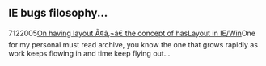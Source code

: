 <article><h2>IE bugs filosophy...</h2><time><span class="day">7</span><span class="month">12</span><span class="year">2005</span></time><a href="http://www.satzansatz.de/cssd/onhavinglayout.html">On having layout Ã¢â‚¬â€ the concept of hasLayout in IE/Win</a>One for my personal must read archive, you know the one that grows rapidly as work keeps flowing in and time keep flying out...</article>